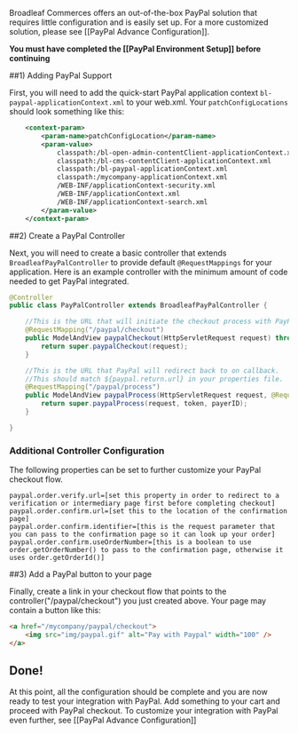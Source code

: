 Broadleaf Commerces offers an out-of-the-box PayPal solution that requires little configuration and is easily set up. For a more customized solution, please see [[PayPal Advance Configuration]].

**You must have completed the [[PayPal Environment Setup]] before continuing**

##1) Adding PayPal Support

First, you will need to add the quick-start PayPal application context `bl-paypal-applicationContext.xml` to your web.xml.
Your `patchConfigLocations` should look something like this:

```xml
	<context-param>
		<param-name>patchConfigLocation</param-name>
		<param-value>
            classpath:/bl-open-admin-contentClient-applicationContext.xml
            classpath:/bl-cms-contentClient-applicationContext.xml
            classpath:/bl-paypal-applicationContext.xml
            classpath:/mycompany-applicationContext.xml
            /WEB-INF/applicationContext-security.xml
            /WEB-INF/applicationContext.xml
            /WEB-INF/applicationContext-search.xml
        </param-value>
	</context-param>
```

##2) Create a PayPal Controller

Next, you will need to create a basic controller that extends `BroadleafPayPalController` to provide default `@RequestMappings` for your application.
Here is an example controller with the minimum amount of code needed to get PayPal integrated.

```java
@Controller
public class PayPalController extends BroadleafPayPalController {

    //This is the URL that will initiate the checkout process with PayPal.
    @RequestMapping("/paypal/checkout")
    public ModelAndView paypalCheckout(HttpServletRequest request) throws PaymentException {
        return super.paypalCheckout(request);
    }

    //This is the URL that PayPal will redirect back to on callback.
    //This should match ${paypal.return.url} in your properties file.
    @RequestMapping("/paypal/process")
    public ModelAndView paypalProcess(HttpServletRequest request, @RequestParam String token, @RequestParam("PayerID") String payerID) throws CheckoutException, PricingException {
        return super.paypalProcess(request, token, payerID);
    }

}
```

### Additional Controller Configuration
The following properties can be set to further customize your PayPal checkout flow.

    paypal.order.verify.url=[set this property in order to redirect to a verification or intermediary page first before completing checkout]
    paypal.order.confirm.url=[set this to the location of the confirmation page]
    paypal.order.confirm.identifier=[this is the request parameter that you can pass to the confirmation page so it can look up your order]
    paypal.order.confirm.useOrderNumber=[this is a boolean to use order.getOrderNumber() to pass to the confirmation page, otherwise it uses order.getOrderId()]

##3) Add a PayPal button to your page

Finally, create a link in your checkout flow that points to the controller("/paypal/checkout") you just created above.
Your page may contain a button like this:

```html
<a href="/mycompany/paypal/checkout">
    <img src="img/paypal.gif" alt="Pay with Paypal" width="100" />
</a>
```

## Done!
At this point, all the configuration should be complete and you are now ready to test your integration with PayPal. Add something to your cart and proceed with PayPal checkout.
To customize your integration with PayPal even further, see [[PayPal Advance Configuration]] 